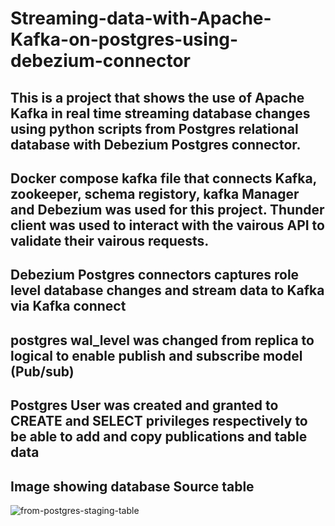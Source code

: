# Streaming-data-with-Apache-Kafka-on-postgres-using-debezium-connector
## This is a project that shows the use of Apache Kafka in real time streaming database changes using python scripts from Postgres relational database with Debezium Postgres connector.
## Docker compose kafka file that connects Kafka, zookeeper, schema registory, kafka Manager and Debezium was used for this project. Thunder client was used to interact with the vairous API to validate their vairous requests.
## Debezium Postgres connectors captures role level database changes and stream data to Kafka via Kafka connect
## postgres wal_level was changed from replica to logical to enable publish and subscribe model (Pub/sub)
## Postgres User was created and granted to CREATE and SELECT privileges respectively to be able to add and copy publications and table data

## Image showing database Source table 
![from-postgres-staging-table](https://github.com/liltims77/Streaming-data-with-Apache-Kafka-on-postgres-using-debezium-connector/assets/41475769/bf7afe7b-e080-4b4e-bee6-c78b433c2cf7)

